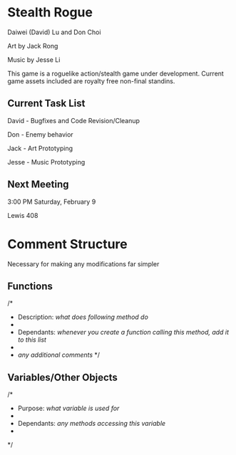 # Stealth Rogue

Daiwei (David) Lu and Don Choi

Art by Jack Rong

Music by Jesse Li

This game is a roguelike action/stealth game under development.  Current game assets included are royalty free non-final standins.


## Current Task List

David - Bugfixes and Code Revision/Cleanup

Don - Enemy behavior

Jack - Art Prototyping

Jesse - Music Prototyping


## Next Meeting

3:00 PM Saturday, February 9

Lewis 408


# Comment Structure

Necessary for making any modifications far simpler

## Functions

/*
 * Description: _what does following method do_
 * 
 * Dependants: _whenever you create a function calling this method, add it to this list_
 *
 * _any additional comments_
 */ 

## Variables/Other Objects

/*
 * Purpose: _what variable is used for_
 * 
 * Dependants: _any methods accessing this variable_
 *
 */
